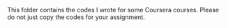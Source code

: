This folder contains the codes I wrote for some Coursera courses. 
Please do not just copy the codes for your assignment.
